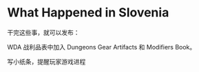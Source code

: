 # What Happened in Slovenia
干完这些事，就可以发布：

WDA 战利品表中加入 Dungeons Gear Artifacts 和 Modifiers Book。

写小纸条，提醒玩家游戏进程
